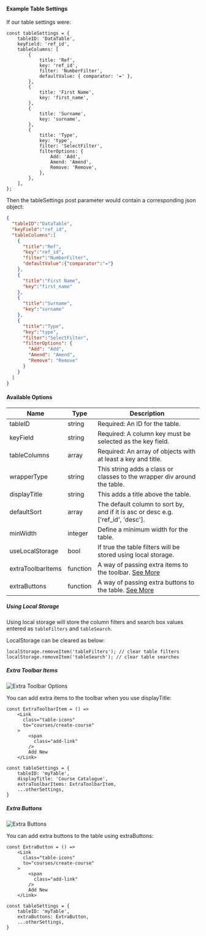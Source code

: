 #### Example Table Settings
If our table settings were:
```
const tableSettings = {
    tableID: 'DataTable',
    keyField: 'ref_id',
    tableColumns: [
        {
            title: 'Ref',
            key: 'ref_id',
            filter: 'NumberFilter',
            defaultValue: { comparator: '=' },
        },
        {
            title: 'First Name',
            key: 'first_name',
        },
        {
            title: 'Surname',
            key: 'surname',
        },
        {
            title: 'Type',
            key: 'type',
            filter: 'SelectFilter',
            filterOptions: {
                Add: 'Add',
                Amend: 'Amend',
                Remove: 'Remove',
            },
        },
    ],
};
```

Then the tableSettings post parameter would contain a corresponding json object:
```json
{
  "tableID":"DataTable",
  "keyField":"ref_id",
  "tableColumns":[
    {
      "title":"Ref",
      "key":"ref_id",
      "filter":"NumberFilter",
      "defaultValue":{"comparator":"="}
    },
    {
      "title":"First Name",
      "key":"first_name"
    },
    {
      "title":"Surname",
      "key":"surname"
    },
    {
      "title":"Type",
      "key":"type",
      "filter":"SelectFilter",
      "filterOptions": {
        "Add": "Add",
        "Amend": "Amend",
        "Remove": "Remove"
      }
    }
  ]
}
```

#### Available Options

| Name              | Type     | Description                                                                      |
| ----              | ------   | -----------                                                                      |
| tableID           | string   | Required: An ID for the table.                                                   |
| keyField          | string   | Required: A column key must be selected as the key field.                        |
| tableColumns      | array    | Required: An array of objects with at least a key and title.                     |
| wrapperType       | string   | This string adds a class or classes to the wrapper div around the table.         |
| displayTitle      | string   | This adds a title above the table.                                               |
| defaultSort       | array    | The default column to sort by, and if it is asc or desc e.g. ['ref_id', 'desc']. |
| minWidth          | integer  | Define a minimum width for the table.                                            |
| useLocalStorage   | bool     | If true the table filters will be stored using local storage.                    |
| extraToolbarItems | function | A way of passing extra items to the toolbar. [See More](#extra-toolbar-items)  |
| extraButtons      | function | A way of passing extra buttons to the table. [See More](#extra-buttons)          |

##### Using Local Storage

Using local storage will store the column filters and search box values entered as ```tableFilters``` and ```tableSearch```.

LocalStorage can be cleared as below:
```
localStorage.removeItem('tableFilters'); // clear table filters
localStorage.removeItem('tableSearch'); // clear table searches
```

##### Extra Toolbar Items

![Extra Toolbar Options](https://github.com/sean-ww/react-redux-datatable/raw/master/extra-toolbar-options.png)

You can add extra items to the toolbar when you use displayTitle:
```
const ExtraToolbarItem = () =>
    <Link
      class="table-icons"
      to="courses/create-course"
    >
        <span
          class="add-link"
        />
        Add New
    </Link>

const tableSettings = {
    tableID: 'myTable',
    displayTitle: 'Course Catalogue',
    extraToolbarItems: ExtraToolbarItem,
    ...otherSettings,
}
```

##### Extra Buttons

![Extra Buttons](https://github.com/sean-ww/react-redux-datatable/raw/master/extra-buttons.png)

You can add extra buttons to the table using extraButtons:
```
const ExtraButton = () =>
    <Link
      class="table-icons"
      to="courses/create-course"
    >
        <span
          class="add-link"
        />
        Add New
    </Link>

const tableSettings = {
    tableID: 'myTable',
    extraButtons: ExtraButton,
    ...otherSettings,
}
```
